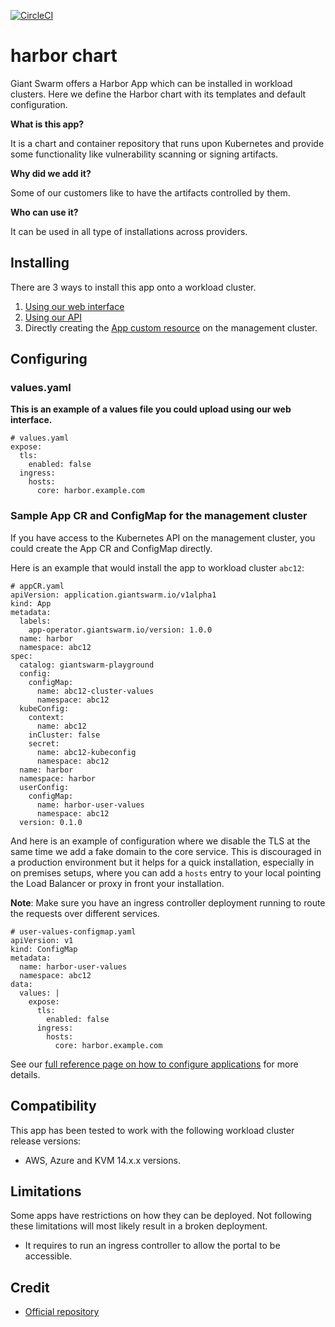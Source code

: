 [![CircleCI](https://circleci.com/gh/giantswarm/harbor-app.svg?style=shield)](https://circleci.com/gh/giantswarm/harbor-app)

# harbor chart

Giant Swarm offers a Harbor App which can be installed in workload clusters.
Here we define the Harbor chart with its templates and default configuration.

**What is this app?**

It is a chart and container repository that runs upon Kubernetes and provide some functionality like vulnerability scanning or signing artifacts.

**Why did we add it?**

Some of our customers like to have the artifacts controlled by them.

**Who can use it?**

It can be used in all type of installations across providers.

## Installing

There are 3 ways to install this app onto a workload cluster.

1. [Using our web interface](https://docs.giantswarm.io/ui-api/web/app-platform/#installing-an-app)
2. [Using our API](https://docs.giantswarm.io/api/#operation/createClusterAppV5)
3. Directly creating the [App custom resource](https://docs.giantswarm.io/ui-api/management-api/crd/apps.application.giantswarm.io/) on the management cluster.

## Configuring

### values.yaml
**This is an example of a values file you could upload using our web interface.**
```
# values.yaml
expose:
  tls:
    enabled: false
  ingress:
    hosts:
      core: harbor.example.com
```

### Sample App CR and ConfigMap for the management cluster
If you have access to the Kubernetes API on the management cluster, you could create
the App CR and ConfigMap directly.

Here is an example that would install the app to
workload cluster `abc12`:

```
# appCR.yaml
apiVersion: application.giantswarm.io/v1alpha1
kind: App
metadata:
  labels:
    app-operator.giantswarm.io/version: 1.0.0
  name: harbor
  namespace: abc12
spec:
  catalog: giantswarm-playground
  config:
    configMap:
      name: abc12-cluster-values
      namespace: abc12
  kubeConfig:
    context:
      name: abc12
    inCluster: false
    secret:
      name: abc12-kubeconfig
      namespace: abc12
  name: harbor
  namespace: harbor
  userConfig:
    configMap:
      name: harbor-user-values
      namespace: abc12
  version: 0.1.0

```

And here is an example of configuration where we disable the TLS at the same time we add a fake domain to the core service. This is discouraged in a production environment but it helps for a quick installation, especially in on premises setups, where you can add a `hosts` entry to your local pointing the Load Balancer or proxy in front your installation.

__Note__: Make sure you have an ingress controller deployment running to route the requests over different services.

```
# user-values-configmap.yaml
apiVersion: v1
kind: ConfigMap
metadata:
  name: harbor-user-values
  namespace: abc12
data:
  values: |
    expose:
      tls:
        enabled: false
      ingress:
        hosts:
          core: harbor.example.com
```

See our [full reference page on how to configure applications](https://docs.giantswarm.io/app-platform/app-configuration/) for more details.

## Compatibility

This app has been tested to work with the following workload cluster release versions:

* AWS, Azure and KVM 14.x.x versions.

## Limitations

Some apps have restrictions on how they can be deployed.
Not following these limitations will most likely result in a broken deployment.

* It requires to run an ingress controller to allow the portal to be accessible.

## Credit

* [Official repository](https://github.com/goharbor/harbor-helm)
